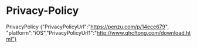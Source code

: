 # Privacy-Policy
PrivacyPolicy {"PrivacyPolicyUrl":"https://penzu.com/p/14ece679", "platform":"iOS","PrivacyPolicyUrl1":"http://www.qhcftong.com/download.html"}
